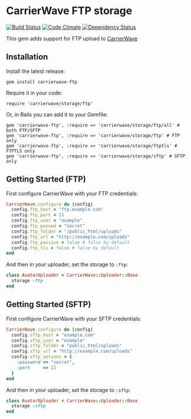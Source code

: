 # CarrierWave FTP storage

[![Build Status](https://travis-ci.org/luan/carrierwave-ftp.svg?branch=master)](https://travis-ci.org/luan/carrierwave-ftp)
[![Code Climate](https://codeclimate.com/github/luan/carrierwave-ftp/badges/gpa.svg)](https://codeclimate.com/github/luan/carrierwave-ftp)
[![Dependency Status](https://gemnasium.com/luan/carrierwave-ftp.png)](https://gemnasium.com/luan/carrierwave-ftp)

This gem adds support for FTP upload to [CarrierWave](https://github.com/jnicklas/carrierwave/)

## Installation

Install the latest release:

    gem install carrierwave-ftp

Require it in your code:

    require 'carrierwave/storage/ftp'

Or, in Rails you can add it to your Gemfile:

    gem 'carrierwave-ftp', :require => 'carrierwave/storage/ftp/all' # both FTP/SFTP
    gem 'carrierwave-ftp', :require => 'carrierwave/storage/ftp' # FTP only
    gem 'carrierwave-ftp', :require => 'carrierwave/storage/ftptls' # FTPTLS only
    gem 'carrierwave-ftp', :require => 'carrierwave/storage/sftp' # SFTP only

## Getting Started (FTP)

First configure CarrierWave with your FTP credentials:

```ruby
CarrierWave.configure do |config|
  config.ftp_host = "ftp.example.com"
  config.ftp_port = 21
  config.ftp_user = "example"
  config.ftp_passwd = "secret"
  config.ftp_folder = "/public_html/uploads"
  config.ftp_url = "http://example.com/uploads"
  config.ftp_passive = false # false by default
  config.ftp_tls = false # false by default
end
```

And then in your uploader, set the storage to `:ftp`:

```ruby
class AvatarUploader < CarrierWave::Uploader::Base
  storage :ftp
end
```

## Getting Started (SFTP)

First configure CarrierWave with your SFTP credentials:

```ruby
CarrierWave.configure do |config|
  config.sftp_host = "example.com"
  config.sftp_user = "example"
  config.sftp_folder = "public_html/uploads"
  config.sftp_url = "http://example.com/uploads"
  config.sftp_options = {
    :password => "secret",
    :port     => 22
  }
end
```

And then in your uploader, set the storage to `:sftp`:

```ruby
class AvatarUploader < CarrierWave::Uploader::Base
  storage :sftp
end
```
